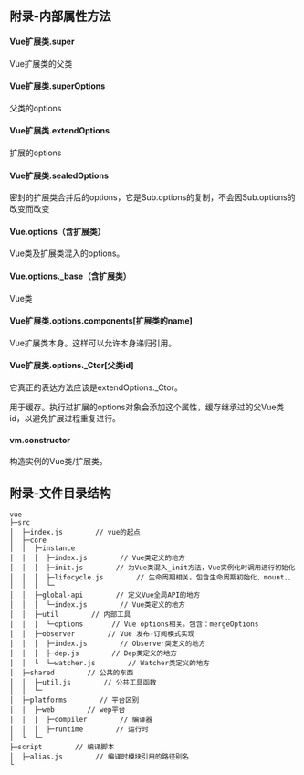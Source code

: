 ## 附录-内部属性方法
#### Vue扩展类.super
Vue扩展类的父类
#### Vue扩展类.superOptions
父类的options
#### Vue扩展类.extendOptions
扩展的options
#### Vue扩展类.sealedOptions
密封的扩展类合并后的options，它是Sub.options的复制，不会因Sub.options的改变而改变
#### Vue.options（含扩展类）
Vue类及扩展类混入的options。
#### Vue.options._base（含扩展类）
Vue类
#### Vue扩展类.options.components[扩展类的name]
Vue扩展类本身。这样可以允许本身递归引用。
#### Vue扩展类.options._Ctor[父类id]
它真正的表达方法应该是extendOptions._Ctor。

用于缓存。执行过扩展的options对象会添加这个属性，缓存继承过的父Vue类id，以避免扩展过程重复进行。
#### vm.constructor
构造实例的Vue类/扩展类。




## 附录-文件目录结构
````
vue
├─src
│  ├─index.js        // vue的起点
│  ├─core
│  │  ├─instance
│  │  │  ├─index.js        // Vue类定义的地方
│  │  │  ├─init.js        // 为Vue类混入_init方法，Vue实例化时调用进行初始化
│  │  │  ├─lifecycle.js        // 生命周期相关。包含生命周期初始化、mount、、
│  │  │  └─
│  │  ├─global-api        // 定义Vue全局API的地方
│  │  │  └─index.js        // Vue类定义的地方
│  │  ├─util        // 内部工具
│  │  │  └─options       // Vue options相关。包含：mergeOptions
│  │  ├─observer        // Vue 发布-订阅模式实现
│  │  │  ├─index.js        // Observer类定义的地方
│  │  │  ├─dep.js        // Dep类定义的地方
│  │  └  └─watcher.js        // Watcher类定义的地方
│  ├─shared        // 公共的东西
│  │  ├─util.js        // 公共工具函数
│  │  └─
│  ├─platforms        // 平台区别
│  │  ├─web        // wep平台
│  │  │  ├─compiler        // 编译器
│  │  │  ├─runtime        // 运行时
│  └  └─
├─script        // 编译脚本
│  ├─alias.js        // 编译时模块引用的路径别名
└
````




